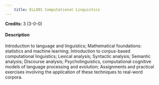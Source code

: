 ```yaml
---
    title: ELL891 Computational Linguistics
---
```

**Credits:** 3 (3-0-0)



#### Description 
Introduction to language and linguistics; Mathematical foundations: statistics and machine learning; Introduction to corpus-based computational linguistics; Lexical analysis; Syntactic analysis; Semantic analysis; Discourse analysis; Psycholinguistics, computational cognitive models of language processing and evolution; Assignments and practical exercises involving the application of these techniques to real-word corpora.